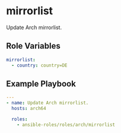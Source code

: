# mirrorlist

Update Arch mirrorlist.

## Role Variables

```yaml
mirrorlist:
  - country: country=DE
```

## Example Playbook

```yaml
---
- name: Update Arch mirrorlist.
  hosts: arch64

  roles:
    - ansible-roles/roles/arch/mirrorlist
```

